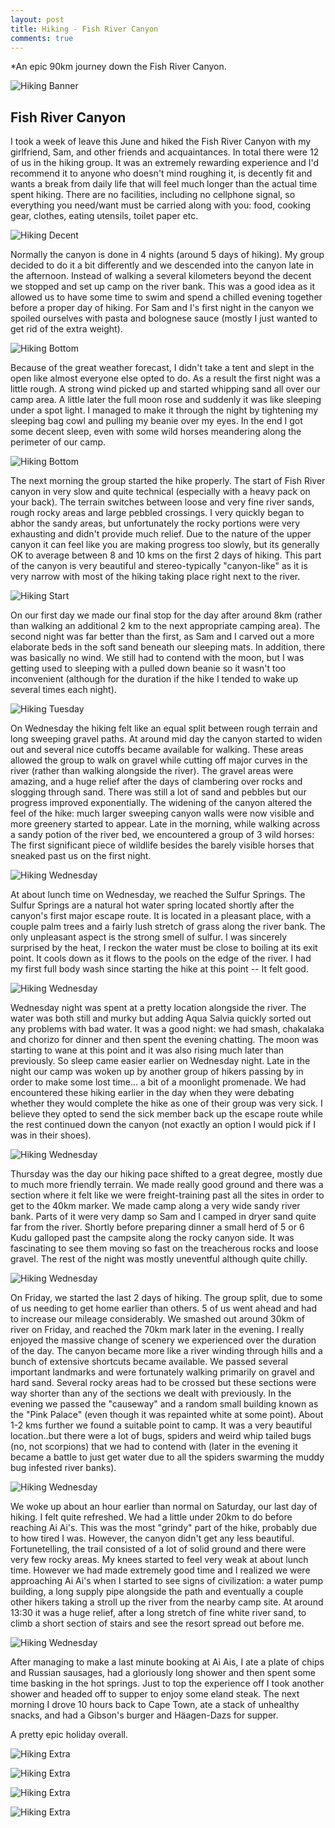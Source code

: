 ```yaml
---
layout: post
title: Hiking - Fish River Canyon
comments: true
---
```


*An epic 90km journey down the Fish River Canyon.

![Hiking Banner](/public/images/posts/fish_river_canyon_2016/hiking_banner-min.jpg)

## Fish River Canyon

I took a week of leave this June and hiked the Fish River Canyon with my girlfriend, Sam, and other friends and acquaintances. In total there were 12 of us in the hiking group. It was an extremely rewarding experience and I'd recommend it to anyone who doesn't mind roughing it, is decently fit and wants a break from daily life that will feel much longer than the actual time spent hiking. There are no facilities, including no cellphone signal, so everything you need/want must be carried along with you: food, cooking gear, clothes, eating utensils, toilet paper etc.

<!--break-->

![Hiking Decent](/public/images/posts/fish_river_canyon_2016/hiking_decent-min.jpg)

Normally the canyon is done in 4 nights (around 5 days of hiking). My group decided to do it a bit differently and we descended into the canyon late in the afternoon. Instead of walking a several kilometers beyond the decent we stopped and set up camp on the river bank. This was a good idea as it allowed us to have some time to swim and spend a chilled evening together before a proper day of hiking. For Sam and I's first night in the canyon we spoiled ourselves with pasta and bolognese sauce (mostly I just wanted to get rid of the extra weight).

![Hiking Bottom](/public/images/posts/fish_river_canyon_2016/hiking_bottom-min.jpg)

Because of the great weather forecast, I didn't take a tent and slept in the open like almost everyone else opted to do. As a result the first night was a little rough. A strong wind picked up and started whipping sand all over our camp area. A little later the full moon rose and suddenly it was like sleeping under a spot light. I managed to make it through the night by tightening my sleeping bag cowl and pulling my beanie over my eyes. In the end I got some decent sleep, even with some wild horses meandering along the perimeter of our camp.

![Hiking Bottom](/public/images/posts/fish_river_canyon_2016/hiking_bottom_2-min.jpg)

The next morning the group started the hike properly. The start of Fish River canyon in very slow and quite technical (especially with a heavy pack on your back). The terrain switches between loose and very fine river sands, rough rocky areas and large pebbled crossings. I very quickly began to abhor the sandy areas, but unfortunately the rocky portions were very exhausting and didn't provide much relief. Due to the nature of the upper canyon it can feel like you are making progress too slowly, but its generally OK to average between 8 and 10 kms on the first 2 days of hiking. This part of the canyon is very beautiful and stereo-typically "canyon-like" as it is very narrow with most of the hiking taking place right next to the river.

![Hiking Start](/public/images/posts/fish_river_canyon_2016/hiking_start-min.jpg)

On our first day we made our final stop for the day after around 8km (rather than walking an additional 2 km to the next appropriate camping area). The second night was far better than the first, as Sam and I carved out a more elaborate beds in the soft sand beneath our sleeping mats. In addition, there was basically no wind. We still had to contend with the moon, but I was getting used to sleeping with a pulled down beanie so it wasn't too inconvenient (although for the duration if the hike I tended to wake up several times each night).

![Hiking Tuesday](/public/images/posts/fish_river_canyon_2016/hiking_tuesday-min.jpg)

On Wednesday the hiking felt like an equal split between rough terrain and long sweeping gravel paths. At around mid day the canyon started to widen out and several nice cutoffs became available for walking. These areas allowed the group to walk on gravel while cutting off major curves in the river (rather than walking alongside the river). The gravel areas were amazing, and a huge relief after the days of clambering over rocks and slogging through sand. There was still a lot of sand and pebbles but our progress improved exponentially. The widening of the canyon altered the feel of the hike: much larger sweeping canyon walls were now visible and more greenery started to appear. Late in the morning, while walking across a sandy potion of the river bed, we encountered a group of 3 wild horses: The first significant piece of wildlife besides the barely visible horses that sneaked past us on the first night.

![Hiking Wednesday](/public/images/posts/fish_river_canyon_2016/hiking_wednesday-min.jpg)

At about lunch time on Wednesday, we reached the Sulfur Springs. The Sulfur Springs are a natural hot water spring located shortly after the canyon's first major escape route. It is located in a pleasant place, with a couple palm trees and a fairly lush stretch of grass along the river bank. The only unpleasant aspect is the strong smell of sulfur. I was sincerely surprised by the heat, I reckon the water must be close to boiling at its exit point. It cools down as it flows to the pools on the edge of the river. I had my first full body wash since starting the hike at this point -- It felt good.

![Hiking Wednesday](/public/images/posts/fish_river_canyon_2016/hiking_wednesday_2-min.jpg)

Wednesday night was spent at a pretty location alongside the river. The water was both still and murky but adding Aqua Salvia quickly sorted out any problems with bad water. It was a good night: we had smash, chakalaka and chorizo for dinner and then spent the evening chatting. The moon was starting to wane at this point and it was also rising much later than previously. So sleep came easier earlier on Wednesday night. Late in the night our camp was woken up by another group of hikers passing by in order to make some lost time... a bit of a moonlight promenade. We had encountered these hiking earlier in the day when they were debating whether they would complete the hike as one of their group was very sick. I believe they opted to send the sick member back up the escape route while the rest continued down the canyon (not exactly an option I would pick if I was in their shoes).

![Hiking Wednesday](/public/images/posts/fish_river_canyon_2016/hiking_wednesday_3-min.jpg)

Thursday was the day our hiking pace shifted to a great degree, mostly due to much more friendly terrain. We made really good ground and there was a section where it felt like we were freight-training past all the sites in order to get to the 40km marker. We made camp along a very wide sandy river bank. Parts of it were very damp so Sam and I camped in dryer sand quite far from the river. Shortly before preparing dinner a small herd of 5 or 6 Kudu galloped past the campsite along the rocky canyon side. It was fascinating to see them moving so fast on the treacherous rocks and loose gravel. The rest of the night was mostly uneventful although quite chilly.

![Hiking Wednesday](/public/images/posts/fish_river_canyon_2016/hiking_thursday-min.jpg)

On Friday, we started the last 2 days of hiking. The group split, due to some of us needing to get home earlier than others. 5 of us went ahead and had to increase our mileage considerably. We smashed out around 30km of river on Friday, and reached the 70km mark later in the evening. I really enjoyed the massive change of scenery we experienced over the duration of the day. The canyon became more like a river winding through hills and a bunch of extensive shortcuts became available. We passed several important landmarks and were fortunately walking primarily on gravel and hard sand. Several rocky areas had to be crossed but these sections were way shorter than any of the sections we dealt with previously. In the evening we passed the "causeway" and a random small building known as the "Pink Palace" (even though it was repainted white at some point). About 1-2 kms further we found a suitable point to camp. It was a very beautiful location..but there were a lot of bugs, spiders and weird whip tailed bugs (no, not scorpions) that we had to contend with (later in the evening it became a battle to just get water due to all the spiders swarming the muddy bug infested river banks).

![Hiking Wednesday](/public/images/posts/fish_river_canyon_2016/hiking_friday-min.jpg)

We woke up about an hour earlier than normal on Saturday, our last day of hiking. I felt quite refreshed. We had a little under 20km to do before reaching Ai Ai's. This was the most "grindy" part of the hike, probably due to how tired I was. However, the canyon didn't get any less beautiful. Fortunetelling, the trail consisted of a lot of solid ground and there were very few rocky areas. My knees started to feel very weak at about lunch time. However we had made extremely good time and I realized we were approaching Ai Ai's when I started to see signs of civilization: a water pump building, a long supply pipe alongside the path and eventually a couple other hikers taking a stroll up the river from the nearby camp site. At around 13:30 it was a huge relief, after a long stretch of fine white river sand, to climb a short section of stairs and see the resort spread out before me.

![Hiking Wednesday](/public/images/posts/fish_river_canyon_2016/hiking_saturday-min.jpg)

After managing to make a last minute booking at Ai Ais, I ate a plate of chips and Russian sausages, had a gloriously long shower and then spent some time basking in the hot springs. Just to top the experience off I took another shower and headed off to supper to enjoy some eland steak. The next morning I drove 10 hours back to Cape Town, ate a stack of unhealthy snacks, and had a Gibson's burger and Häagen-Dazs for supper.

A pretty epic holiday overall.

![Hiking Extra](/public/images/posts/fish_river_canyon_2016/hiking_extra-min.jpg)

![Hiking Extra](/public/images/posts/fish_river_canyon_2016/hiking_extra_2-min.jpg)

![Hiking Extra](/public/images/posts/fish_river_canyon_2016/hiking_extra_3-min.jpg)

![Hiking Extra](/public/images/posts/fish_river_canyon_2016/hiking_extra_4-min.jpg)